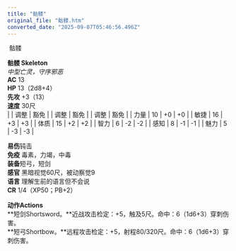 ```yaml
---
title: "骷髅"
original_file: "骷髅.htm"
converted_date: "2025-09-07T05:46:56.496Z"
---
```


﻿ 骷髅   

****骷髅 Skeleton****  
*中型亡灵，守序邪恶*  
**AC** 13  
**HP** 13（2d8+4）  
**先攻** +3（13）  
**速度** 30尺  
|  | 调整 | 豁免 |  | 调整 | 豁免 |  | 调整 | 豁免 |
| 力量 | 10 | +0 | +0 |  | 敏捷 | 16 | +3 | +3 |  | 体质 | 15 | +2 | +2 |
| 智力 | 6 | -2 | -2 |  | 感知 | 8 | -1 | -1 |  | 魅力 | 5 | -3 | -3 |

**易伤**钝击  
**免疫** 毒素，力竭，中毒  
**装备**短弓，短剑  
**感官** 黑暗视觉60尺，被动察觉9  
**语言** 理解生前的语言但不会说  
**CR** 1/4（XP50；PB+2）

****动作Actions****  
**短剑Shortsword。**近战攻击检定：+5，触及5尺。命中：6（1d6+3）穿刺伤害。  
**短弓Shortbow。**远程攻击检定：+5，射程80/320尺。命中：6（1d6+3）穿刺伤害。